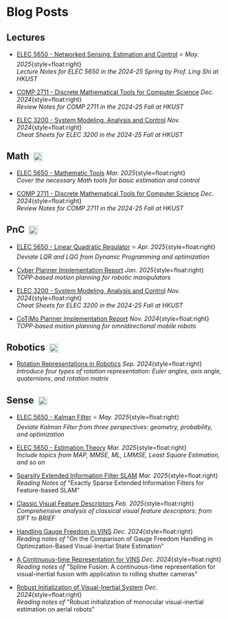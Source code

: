 # Blog Posts

## Lectures

- [ELEC 5650 - Networked Sensing, Estimation and Control](./2025/elec-5650) ⭐
  _May. 2025_{style=float:right}<br>
  _Lecture Notes for ELEC 5650 in the 2024-25 Spring by Prof. Ling Shi at HKUST_

- [COMP 2711 - Discrete Mathematical Tools for Computer Science](./2024/comp-2711.md)
  _Dec. 2024_{style=float:right}<br>
  _Review Notes for COMP 2711 in the 2024-25 Fall at HKUST_

- [ELEC 3200 - System Modeling, Analysis and Control](./2024/elec-3200.md)
  _Nov. 2024_{style=float:right}<br>
  _Cheat Sheets for ELEC 3200 in the 2024-25 Fall at HKUST_

## Math &nbsp;<img src="/tags/math.svg" style="display:inline; vertical-align:middle; height:1em;">

- [ELEC 5650 - Mathematic Tools](./2025/elec-5650/math-tools)
  _Mar. 2025_{style=float:right}<br>
  _Cover the necessary Math tools for basic estimation and control_

- [COMP 2711 - Discrete Mathematical Tools for Computer Science](./2024/comp-2711.md)
  _Dec. 2024_{style=float:right}<br>
  _Review Notes for COMP 2711 in the 2024-25 Fall at HKUST_

## PnC &nbsp;<img src="/tags/control.svg" style="display:inline; vertical-align:middle; height:1em;">

- [ELEC 5650 - Linear Quadratic Regulator](./2025/elec-5650/lqr) ⭐
  _Apr. 2025_{style=float:right}<br>
  _Deviate LQR and LQG from Dynamic Programming and optimization_

- [Cyber Planner Implementation Report](./2025/cyber-planner)
  _Jan. 2025_{style=float:right}<br>
  _TOPP-based motion planning for robotic manipulators_

- [ELEC 3200 - System Modeling, Analysis and Control](./2024/elec-3200.md)
  _Nov. 2024_{style=float:right}<br>
  _Cheat Sheets for ELEC 3200 in the 2024-25 Fall at HKUST_

- [CoTiMo Planner Implementation Report](./2024/cotimo-planner)
  _Nov. 2024_{style=float:right} <br>
  _TOPP-based motion planning for omnidirectional mobile robots_

## Robotics &nbsp;<img src="/tags/robotics.svg" style="display:inline; vertical-align:middle; height:1em;">

- [Rotation Representations in Robotics](./2024/rotation-representation)
  _Sep. 2024_{style=float:right}<br>
  _Introduce four types of rotation representation: Euler angles, axis angle, quaternions, and rotation matrix_

## Sense &nbsp;<img src="/tags/sense.svg" style="display:inline; vertical-align:middle; height:1em;">

- [ELEC 5650 - Kalman Filter](./2025/elec-5650/kalman-filter) ⭐
  _May. 2025_{style=float:right}<br>
  _Deviate Kalman Filter from three perspectives: geometry, probability, and optimization_

- [ELEC 5650 - Estimation Theory](./2025/elec-5650/estimation)
  _Mar. 2025_{style=float:right}<br>
  _Include topics from MAP, MMSE, ML, LMMSE, Least Square Estimation, and so on_

- [Sparsity Extended Information Filter SLAM](./2025/seif-slam)
  _Mar. 2025_{style=float:right}<br>
  _Reading Notes of_ "Exactly Sparse Extended Information Filters for Feature-based SLAM"

- [Classic Visual Feature Descriptors](./2025/visual-feature)
  _Feb. 2025_{style=float:right}<br>
  _Comprehensive analysis of classical visual feature descriptors: from SIFT to BRIEF_

- [Handling Gauge Freedom in VINS](./2024/gauge-handling.md)
  _Dec. 2024_{style=float:right}<br>
  _Reading notes of_ "On the Comparison of Gauge Freedom Handling in Optimization-Based Visual-Inertial State Estimation"

- [A Continuous-time Representation for VINS](./2024/spline-fusion)
  _Dec. 2024_{style=float:right}<br>
  _Reading notes of_ "Spline Fusion: A continuous-time representation for visual-inertial fusion with application to rolling shutter cameras"

- [Robust Initialization of Visual-Inertial System](./2024/vins-init)
  _Dec. 2024_{style=float:right}<br>
  _Reading notes of_ "Robust initialization of monocular visual-inertial estimation on aerial robots"

